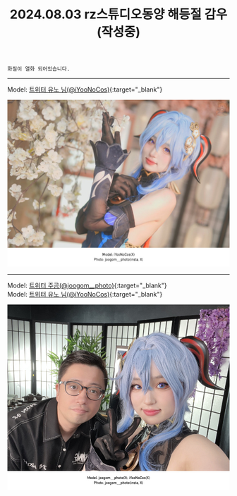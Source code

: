 ﻿---
title: 2024.08.03 rz스튜디오동양 해등절 감우 (작성중)
categories: [2024, 스튜디오, 코스프레]
comments: false
thumbnail: /assets/img/2024/08-03/GUa0DD0XcAAp2Qb.jpg
---

`화질이 열화 되어있습니다.`

---

Model: [트위터 유노 님(@iYooNoCos)][유노]{:target="_blank"}

![GUa0DD0XcAAp2Qb.jpg](/assets/img/2024/08-03/GUa0DD0XcAAp2Qb.jpg)

---

Model: [트위터 주곰(@joogom__photo)][주곰]{:target="_blank"}  
Model: [트위터 유노 님(@iYooNoCos)][유노]{:target="_blank"}

![KakaoTalk20240803191819656.jpg](/assets/img/2024/08-03/KakaoTalk20240803191819656.jpg)


[주곰]: https://x.com/joogom__photo
[유노]: https://x.com/iYooNoCos
